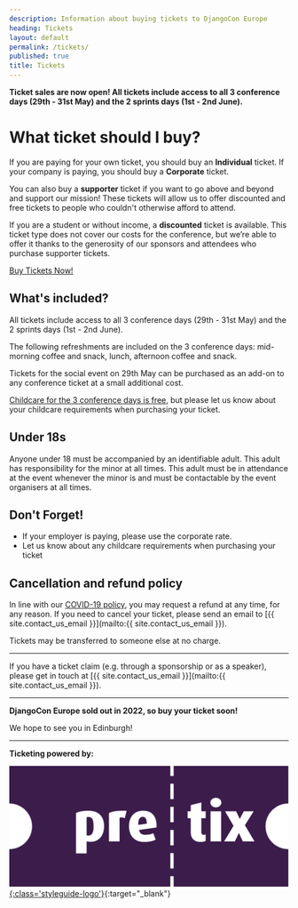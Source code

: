 ```yaml
---
description: Information about buying tickets to DjangoCon Europe
heading: Tickets
layout: default
permalink: /tickets/
published: true
title: Tickets
---
```


**Ticket sales are now open!  All tickets include access to all 3 conference days (29th - 31st May) and the 2 sprints days (1st - 2nd June).**

# What ticket should I buy?

If you are paying for your own ticket, you should buy an **Individual** ticket. If your company 
is paying, you should buy a **Corporate** ticket. 

You can also buy a **supporter** ticket if you want to go above and beyond and support our mission!
These tickets will allow us to offer discounted and free tickets to people who couldn't otherwise
afford to attend.

If you are a student or without income, a **discounted** ticket is available. This ticket type does not cover our costs for the conference, but we’re able to offer it thanks to the generosity of our
sponsors and attendees who purchase supporter tickets.

<a class="button" href="{{ site.ticket_link }}" target="_blank">Buy Tickets Now!</a>

## What's included?

All tickets include access to all 3 conference days (29th - 31st May) and the 2 sprints days (1st - 2nd June).

The following refreshments are included on the 3 conference days: mid-morning coffee and snack, lunch, afternoon coffee and snack.  

Tickets for the social event on 29th May can be purchased as an add-on to any conference ticket at a small additional cost.

[Childcare for the 3 conference days is free](/inclusion#child-care-and-breastfeeding), but please let us know about your childcare requirements
when purchasing your ticket.

## Under 18s

Anyone under 18 must be accompanied by an identifiable adult. This adult has
responsibility for the minor at all times. This adult must be in attendance at the event
whenever the minor is and must be contactable by the event organisers at all times.

## Don't Forget!

- If your employer is paying, please use the corporate rate.
- Let us know about any childcare requirements when purchasing your ticket

## Cancellation and refund policy

In line with our [COVID-19 policy](/covid19-policy), you may request a refund at any time, for any reason. If you need to cancel your ticket, please send an email to [{{ site.contact_us_email }}](mailto:{{ site.contact_us_email }}).

Tickets may be transferred to someone else at no charge.

---

If you have a ticket claim (e.g. through a sponsorship or as a speaker), please get in touch at [{{ site.contact_us_email }}](mailto:{{ site.contact_us_email }}).

---

**DjangoCon Europe sold out in 2022, so buy your ticket soon!**

We hope to see you in Edinburgh!

---

**Ticketing powered by:**

[![pretix](/static/img/sponsors/pretix.svg){:class='styleguide-logo'}](https://pretix.eu/about/en/){:target="_blank"}
